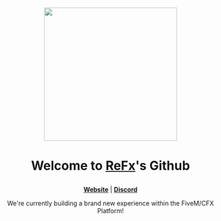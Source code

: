 <h1 align="center">
  <img src="https://refx.gg/refx_social.png" height='300' > </a>
</h1>
<h1 align="center">Welcome to <a href="https://refx.gg">ReFx</a>'s Github</p></h1>
<p align="center">
  <strong><a href="https://refx.gg">Website</a></strong> |
  <strong><a href="https://discord.gg/refx">Discord</a></strong>
</p>

<p align="center">We're currently building a brand new experience within the FiveM/CFX Platform!</p>
